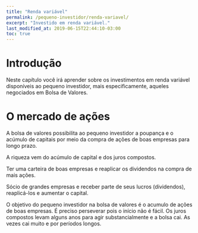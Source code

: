 ```yaml
---
title: "Renda variável"
permalink: /pequeno-investidor/renda-variavel/
excerpt: "Investido em renda variável."
last_modified_at: 2019-06-15T22:44:10-03:00
toc: true
---
```


# Introdução

Neste capítulo você irá aprender sobre os investimentos em renda variável disponíveis ao pequeno investidor, mais especificamente, aqueles negociados em Bolsa de Valores.

# O mercado de ações

A bolsa de valores possibilita ao pequeno investidor a poupança e o acúmulo de capitais por meio da compra de ações de boas empresas para longo prazo.

A riqueza vem do acúmulo de capital e dos juros compostos.

Ter uma carteira de boas empresas e reaplicar os dividendos na compra de mais ações.

Sócio de grandes empresas e receber parte de seus lucros (dividendos), reaplicá-los e aumentar o capital.

O objetivo do pequeno investidor na bolsa de valores é o acumulo de ações de boas empresas. É preciso perseverar pois o início não é fácil. Os juros compostos levam alguns anos para agir substancialmente e a bolsa cai. As vezes cai muito e por períodos longos.